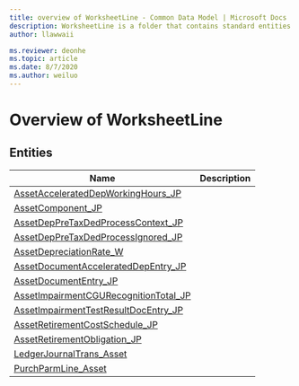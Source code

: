 ```yaml
---
title: overview of WorksheetLine - Common Data Model | Microsoft Docs
description: WorksheetLine is a folder that contains standard entities related to the Common Data Model.
author: llawwaii

ms.reviewer: deonhe
ms.topic: article
ms.date: 8/7/2020
ms.author: weiluo
---
```


# Overview of WorksheetLine


## Entities

|Name|Description|
|---|---|
|[AssetAcceleratedDepWorkingHours_JP](AssetAcceleratedDepWorkingHours_JP.md)||
|[AssetComponent_JP](AssetComponent_JP.md)||
|[AssetDepPreTaxDedProcessContext_JP](AssetDepPreTaxDedProcessContext_JP.md)||
|[AssetDepPreTaxDedProcessIgnored_JP](AssetDepPreTaxDedProcessIgnored_JP.md)||
|[AssetDepreciationRate_W](AssetDepreciationRate_W.md)||
|[AssetDocumentAcceleratedDepEntry_JP](AssetDocumentAcceleratedDepEntry_JP.md)||
|[AssetDocumentEntry_JP](AssetDocumentEntry_JP.md)||
|[AssetImpairmentCGURecognitionTotal_JP](AssetImpairmentCGURecognitionTotal_JP.md)||
|[AssetImpairmentTestResultDocEntry_JP](AssetImpairmentTestResultDocEntry_JP.md)||
|[AssetRetirementCostSchedule_JP](AssetRetirementCostSchedule_JP.md)||
|[AssetRetirementObligation_JP](AssetRetirementObligation_JP.md)||
|[LedgerJournalTrans_Asset](LedgerJournalTrans_Asset.md)||
|[PurchParmLine_Asset](PurchParmLine_Asset.md)||
